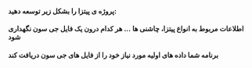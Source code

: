 #### پروژه ی پیتزا را بشکل زیر توسعه دهید:
#### اطلاعات مربوط به انواع پیتزا، چاشنی ها ... هر کدام درون یک فایل جی سون نگهداری شود
#### برنامه شما داده های اولیه مورد نیاز خود را از فایل های جی سون دریافت کند
#
